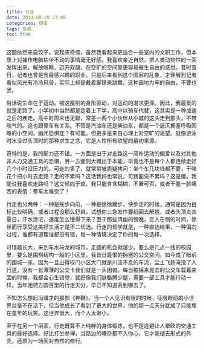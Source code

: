 ```yaml
---
title: 行走
date: 2014-08-20 23:06
categories: 随笔
tags: 杂感
toc: true
---
```

这题依然来自饺子。说起来奇怪，虽然我看起来更适合一些室内的文职工作，但本质上对操作电脑枯坐不动的事情毫无好感。我喜欢亲近自然，把人类动物性的一面发挥出来。解放眼睛，迈开双腿，在空旷的空间里更容易催生自由的感觉。昔时昔日，记者也曾是我最感兴趣的职业。只是后来看到这个国家的乱象，才理解到记者看似风光有冷冷风骨，实际上却是戴着脚镣来跳舞。这种画地为牢的自由，不要也罢。

俗话说生命在于运动。被这瘦削的身形驱动，对运动的渴求更深。因此，我最爱的就是走路了。小学初中当然都是走着上下学，高中以骑车代替，这其实是一种加速之后的疾走。高中时周末也无聊，常差一两个小伙伴从小城的这头走到那头，不带喘气的。这也跟晕车有关系。不管是汽油车还是柴油车，都是一个逼仄拥塞呼吸困难的小空间。幽闭恐惧症？有可能。但更多是来自心理上对空旷的渴望。就像游泳时水没过头顶时的那种求生之念，它是人性所有欲望的最初来源。

奇特的是，我的脚力还不错。一方面是出于对走路这一简朴运动的偏爱以及对其他非人力交通工具的恐惧，另一方面则大概出于本能，毕竟也不是每个人都连续走好几个小时没压力的。可走的多了，就常常被质疑拷问：坐个车几块钱都不要，干嘛花个把小时去走路？走的不累吗？这话我妈也常说。可我能说不累吗？这是傻。我能说我喜欢走路吗？这又倾向于疯。我只能含含糊糊，不置可否，或者干脆一脸痛苦的表情：晕车太难受了！

行走也分两种：一种是疾步向前，一种是徐徐踱步。快步走的时候，通常是因为目标比较明确，或者过程没那么舒爽。试想你三急发作要赶回去解脱，或者头顶炎炎夏日，汗水滂沱，速度怎么慢得下来？至于那些清幽的傍晚，恋人在侧的时间，徐徐而行享受这美好生活才是不二优选。行走的哲学就是，一种直达结果，一种偏向过程，谁都有道理谁都没有错，每一种情境决定了你的每一次选择。

可惜越长大，来到车水马龙的城市，走路的机会就越少。要么是几点一线的校园里，要么是围棋结构一般的小区里，我昔日最恨的拥塞的公交空间，如今成了眼前的围城一座。因为一旦出得校门小区大门就是川流不息的车流，尘土飞扬淹没了人行道，没有一张薄薄的公交卡我们就是一头困兽。每当被摇来晃去的公交车载着来回的时候，我都会心生错觉，就好像我们缺胳膊少腿，需要一部工具才能行动一样。当年驰骋方圆百里的行走天分，早已不知道丢到哪去了。

不知怎么想起冯骥才的那部《神鞭》。当一个人见识有限的时候，征服眼前的小世界丝毫不在话下，但当他成长了看到了更大的世界，他的那一点天分就成了只能埋在童年的玩笑。这世界很大，而个人太渺小。

至于在另一个层面，行走既算不上纯粹的身体锻炼，也不是逃避让人晕眩的交通工具的最好选择。好比打坐参禅，当路边的嘈杂都不入你心，它才能褪去形式的外壳，还原为一场面对自然的修行。
